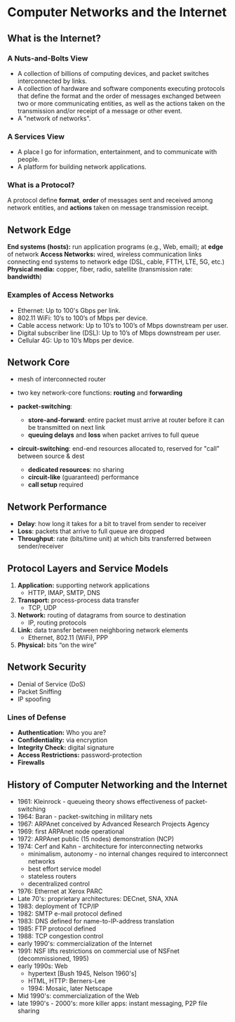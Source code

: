# Computer Networks and the Internet

## What is the Internet?

### A Nuts-and-Bolts View

- A collection of billions of computing devices, and packet switches interconnected by links.
- A collection of hardware and software components executing protocols that define the format and the order of messages exchanged between two or more communicating entities, as well as the actions taken on the transmission and/or receipt of a message or other event.
- A "network of networks".

### A Services View

- A place I go for information, entertainment, and to communicate with people.
- A platform for building network applications.

### What is a Protocol?

A protocol define **format**, **order** of messages sent and received among network entities, and **actions** taken on message transmission receipt.

## Network Edge

**End systems (hosts):** run application programs (e.g., Web, email); at **edge** of network
**Access Networks:** wired, wireless communication links connecting end systems to network edge (DSL, cable, FTTH, LTE, 5G, etc.)
**Physical media:** copper, fiber, radio, satellite (transmission rate: **bandwidth**)

### Examples of Access Networks

- Ethernet: Up to 100's Gbps per link.
- 802.11 WiFi: 10’s to 100’s of Mbps per device.
- Cable access network: Up to 10’s to 100’s of Mbps downstream per user.
- Digital subscriber line (DSL): Up to 10’s of Mbps downstream per user.
- Cellular 4G: Up to 10’s Mbps per device.

## Network Core

- mesh of interconnected router
- two key network-core functions: **routing** and **forwarding**

- **packet-switching**:
  - **store-and-forward**: entire packet must arrive at router before it can be transmitted on next link
  - **queuing delays** and **loss** when packet arrives to full queue
- **circuit-switching**: end-end resources allocated to, reserved for "call" between source & dest
  - **dedicated resources**: no sharing
  - **circuit-like** (guaranteed) performance
  - **call setup** required

## Network Performance

- **Delay**: how long it takes for a bit to travel from sender to receiver
- **Loss**: packets that arrive to full queue are dropped
- **Throughput**: rate (bits/time unit) at which bits transferred between sender/receiver

## Protocol Layers and Service Models

1. **Application:** supporting network applications
   - HTTP, IMAP, SMTP, DNS
2. **Transport:** process-process data transfer
   - TCP, UDP
3. **Network:** routing of datagrams from source to destination
   - IP, routing protocols
4. **Link:** data transfer between neighboring network elements
   - Ethernet, 802.11 (WiFi), PPP
5. **Physical:** bits “on the wire”

## Network Security

- Denial of Service (DoS)
- Packet Sniffing
- IP spoofing

### Lines of Defense

- **Authentication:** Who you are?
- **Confidentiality:** via encryption
- **Integrity Check:** digital signature
- **Access Restrictions:** password-protection
- **Firewalls**

## History of Computer Networking and the Internet

- 1961: Kleinrock - queueing theory shows effectiveness of packet-switching
- 1964: Baran - packet-switching in military nets
- 1967: ARPAnet conceived by Advanced Research Projects Agency
- 1969: first ARPAnet node operational
- 1972: ARPAnet public (15 nodes) demonstration (NCP)
- 1974: Cerf and Kahn - architecture for interconnecting networks
  - minimalism, autonomy - no internal changes required to interconnect networks
  - best effort service model
  - stateless routers
  - decentralized control
- 1976: Ethernet at Xerox PARC
- Late 70's: proprietary architectures: DECnet, SNA, XNA
- 1983: deployment of TCP/IP
- 1982: SMTP e-mail protocol defined
- 1983: DNS defined for name-to-IP-address translation
- 1985: FTP protocol defined
- 1988: TCP congestion control
- early 1990's: commercialization of the Internet
- 1991: NSF lifts restrictions on commercial use of NSFnet (decommissioned, 1995)
- early 1990s: Web
  - hypertext [Bush 1945, Nelson 1960's]
  - HTML, HTTP: Berners-Lee
  - 1994: Mosaic, later Netscape
- Mid 1990's: commercialization of the Web
- late 1990's - 2000's: more killer apps: instant messaging, P2P file sharing
